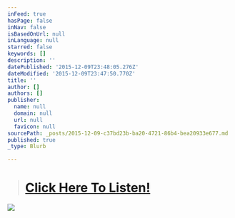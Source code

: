 ```yaml
---
inFeed: true
hasPage: false
inNav: false
isBasedOnUrl: null
inLanguage: null
starred: false
keywords: []
description: ''
datePublished: '2015-12-09T23:48:05.276Z'
dateModified: '2015-12-09T23:47:50.770Z'
title: ''
author: []
authors: []
publisher:
  name: null
  domain: null
  url: null
  favicon: null
sourcePath: _posts/2015-12-09-c37bd23b-ba20-4721-86b4-bea20933e677.md
published: true
_type: Blurb

---
```

> # [Click Here To Listen!][0]

![](https://the-grid-user-content.s3-us-west-2.amazonaws.com/4aab341a-752a-4bae-8bb9-b6025cfa9cdf.jpg)

[0]: www.marinaorchestra.bandcamp.com